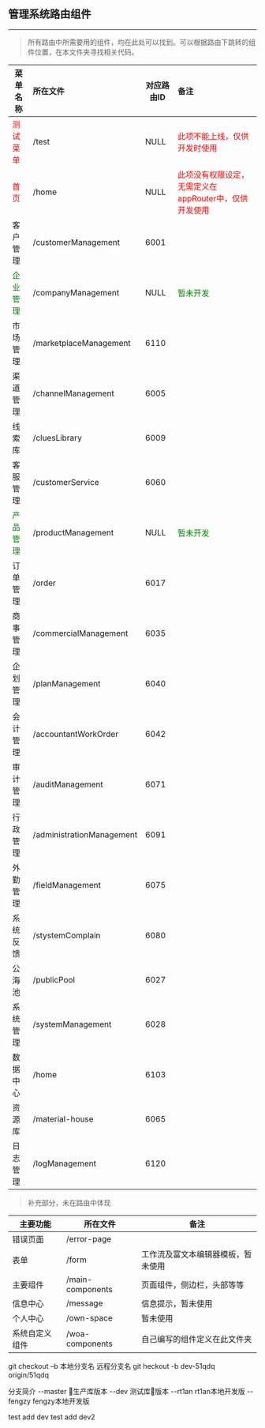 ## 管理系统路由组件
******
>所有路由中所需要用的组件，均在此处可以找到。可以根据路由下跳转的组件位置，在本文件夹寻找相关代码。

菜单名称|所在文件|对应路由ID|备注
---|:--|---|:---
<font color=red>测试菜单|/test|NULL|<font color=red>此项不能上线，仅供开发时使用
<font color=red>首页|/home|NULL|<font color=red>此项没有权限设定，无需定义在appRouter中，仅供开发使用
客户管理|/customerManagement|6001|
<font color=green>企业管理|/companyManagement|NULL|<font color=green>暂未开发
市场管理|/marketplaceManagement|6110|
渠道管理|/channelManagement|6005|
线索库|/cluesLibrary|6009|
客服管理|/customerService|6060|
<font color=green>产品管理|/productManagement|NULL|<font color=green>暂未开发
订单管理|/order|6017|
商事管理|/commercialManagement|6035|
企划管理|/planManagement|6040|
会计管理|/accountantWorkOrder|6042|
审计管理|/auditManagement|6071|
行政管理|/administrationManagement|6091|
外勤管理|/fieldManagement|6075|
系统反馈|/stystemComplain|6080|
公海池|/publicPool|6027|
系统管理|/systemManagement|6028|
数据中心|/home|6103|
资源库|/material-house|6065|
日志管理|/logManagement|6120|

>补充部分，未在路由中体现

主要功能|所在文件|备注
---|---|---
错误页面|/error-page|
表单|/form|工作流及富文本编辑器模板，暂未使用
主要组件|/main-components|页面组件，侧边栏，头部等等
信息中心|/message|信息提示，暂未使用
个人中心|/own-space|暂未使用
系统自定义组件|/woa-components|自己编写的组件定义在此文件夹


git checkout –b 本地分支名 远程分支名
git  heckout -b dev-51qdq  origin/51qdq


分支简介
--master 生产库版本
--dev 测试库版本
--rt1an rt1an本地开发版
--fengzy fengzy本地开发版

test add dev
test add dev2